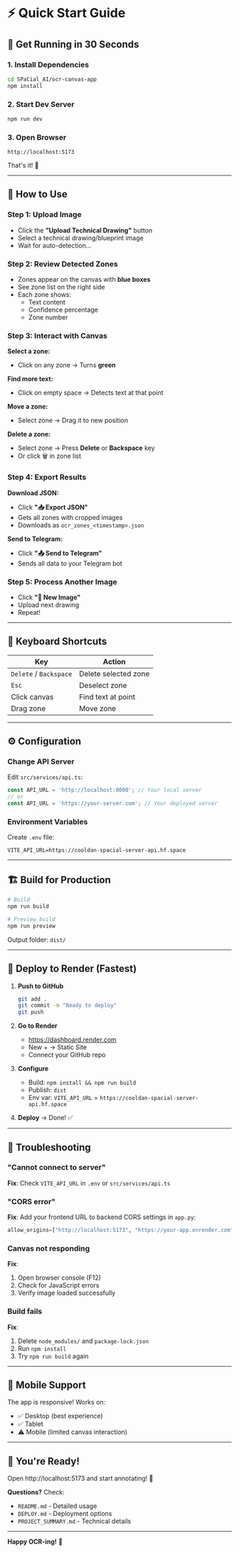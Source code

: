 # ⚡ Quick Start Guide

## 🚀 Get Running in 30 Seconds

### 1. Install Dependencies
```bash
cd SPaCial_AI/ocr-canvas-app
npm install
```

### 2. Start Dev Server
```bash
npm run dev
```

### 3. Open Browser
```
http://localhost:5173
```

That's it! 🎉

---

## 🎯 How to Use

### Step 1: Upload Image
- Click the **"Upload Technical Drawing"** button
- Select a technical drawing/blueprint image
- Wait for auto-detection...

### Step 2: Review Detected Zones
- Zones appear on the canvas with **blue boxes**
- See zone list on the right side
- Each zone shows:
  - Text content
  - Confidence percentage
  - Zone number

### Step 3: Interact with Canvas

**Select a zone:**
- Click on any zone → Turns **green**

**Find more text:**
- Click on empty space → Detects text at that point

**Move a zone:**
- Select zone → Drag it to new position

**Delete a zone:**
- Select zone → Press **Delete** or **Backspace** key
- Or click 🗑️ in zone list

### Step 4: Export Results

**Download JSON:**
- Click **"📥 Export JSON"**
- Gets all zones with cropped images
- Downloads as `ocr_zones_<timestamp>.json`

**Send to Telegram:**
- Click **"📤 Send to Telegram"**
- Sends all data to your Telegram bot

### Step 5: Process Another Image
- Click **"🔄 New Image"**
- Upload next drawing
- Repeat!

---

## 🎨 Keyboard Shortcuts

| Key | Action |
|-----|--------|
| `Delete` / `Backspace` | Delete selected zone |
| `Esc` | Deselect zone |
| Click canvas | Find text at point |
| Drag zone | Move zone |

---

## ⚙️ Configuration

### Change API Server

Edit `src/services/api.ts`:

```typescript
const API_URL = 'http://localhost:8000'; // Your local server
// or
const API_URL = 'https://your-server.com'; // Your deployed server
```

### Environment Variables

Create `.env` file:

```env
VITE_API_URL=https://cooldan-spacial-server-api.hf.space
```

---

## 🏗️ Build for Production

```bash
# Build
npm run build

# Preview build
npm run preview
```

Output folder: `dist/`

---

## 🚀 Deploy to Render (Fastest)

1. **Push to GitHub**
   ```bash
   git add .
   git commit -m "Ready to deploy"
   git push
   ```

2. **Go to Render**
   - https://dashboard.render.com
   - New + → Static Site
   - Connect your GitHub repo

3. **Configure**
   - Build: `npm install && npm run build`
   - Publish: `dist`
   - Env var: `VITE_API_URL` = `https://cooldan-spacial-server-api.hf.space`

4. **Deploy** → Done! ✅

---

## 🐛 Troubleshooting

### "Cannot connect to server"
**Fix**: Check `VITE_API_URL` in `.env` or `src/services/api.ts`

### "CORS error"
**Fix**: Add your frontend URL to backend CORS settings in `app.py`:
```python
allow_origins=["http://localhost:5173", "https://your-app.onrender.com"]
```

### Canvas not responding
**Fix**: 
1. Open browser console (F12)
2. Check for JavaScript errors
3. Verify image loaded successfully

### Build fails
**Fix**: 
1. Delete `node_modules/` and `package-lock.json`
2. Run `npm install`
3. Try `npm run build` again

---

## 📱 Mobile Support

The app is responsive! Works on:
- ✅ Desktop (best experience)
- ✅ Tablet
- ⚠️ Mobile (limited canvas interaction)

---

## 🎉 You're Ready!

Open http://localhost:5173 and start annotating! 🚀

**Questions?** Check:
- `README.md` - Detailed usage
- `DEPLOY.md` - Deployment options
- `PROJECT_SUMMARY.md` - Technical details

---

**Happy OCR-ing!** 🎨

